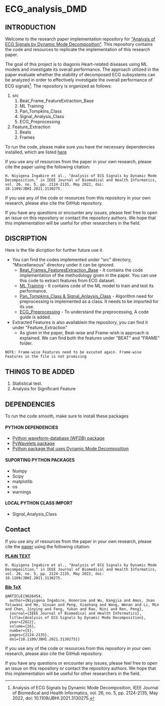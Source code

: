 # ECG_analysis_DMD

## **INTRODUCTION**

Welcome to the research paper implementation repository for ["Analysis of ECG Signals by Dynamic Mode Decomposition"](https://ieeexplore.ieee.org/abstract/document/9626454). This repository contains the code and resources to replicate the implementation of this research paper.

The goal of this project is to diagonis Heart-related diseases using ML models and investigate its overall performance. The approach utilized in the paper evaluate whether the stability of decomposed ECG subsystems can be analyzed in order to effectively investigate the overall performance of ECG signals[^1]. The repository is organized as follows:
1. src
    1. Beat_Frame_FeatureExtraction_Base
    2. ML Training
    3. Pan_Tompkins_Class
    4. Signal_Analysis_Class
    5. ECG_Preprocessing
2. Feature_Extraction
    1. Beats
    2. Frames

To run the code, please make sure you have the necessary dependencies installed, which are listed [here](#DEPENDENCIES)

If you use any of resources from the paper in your own research, please cite the paper using the following citation:

```
H. Niyigena Ingabire et al., "Analysis of ECG Signals by Dynamic Mode Decomposition," in IEEE Journal of Biomedical and Health Informatics, vol. 26, no. 5, pp. 2124-2135, May 2022, doi: 10.1109/JBHI.2021.3130275.
```
    

If you use any of the code or resources from this repository in your own research, please also cite the GitHub repository.


If you have any questions or encounter any issues, please feel free to open an issue on this repository or contact the repository authors. We hope that this implementation will be useful for other researchers in the field.

## **DISCRIPTION**

Here is the file dicription for further future use it.

- You can find the codes implemented under "src" directory, "Miscellaneous" directory under it can be ignored.
    - <u>Beat_Frames_FeaturesExtraction_Base</u> - It contains the code implementation of the  methodology given in the paper. You can use this code to extract features from ECG dataset.
    - <u>ML Training</u> - It contains code of the ML model to train and test its performance.
    - <u>Pan_Tompkins_Class & Signal_Anlaysis_Class</u> - Algorithm need for preprocessing is implemented as a class. It needs to be imported for its use.
    - <u>ECG_Preprocessing</u> - To understand the preprocessing, A code guide is added.
- Extracted Features is also availablein the repository, you can find it under "Feature_Extraction"
    - As given in the paper, Beat-wise and Frame-wish is approach is explained. We can find both the features under "BEAT" and "FRAME" folder.
    
`NOTE: Frame-wise Features need to be excuted again. Frame-wise Features in the file is not promising`

## **THINGS TO BE ADDED**
1. Statistical test.
2. Analysis for Significant Feature 
## **DEPENDENCIES**

To run the code smooth, make sure to install these packages

#### **PYTHON DEPENDENCIES**


- [Python waveform-database (WFDB) package](https://wfdb.readthedocs.io/en/latest/)
- [PyWavelets package](https://pywavelets.readthedocs.io/en/latest/)
- [Python package that uses Dynamic Mode Decomposition](https://mathlab.github.io/PyDMD/)

#### **SUPORTING PYTHON PACKAGES**

- Numpy
- Scipy
- matplotlib
- os
- warnings

#### **LOCAL PYTHON CLASS IMPORT**

- Signal_Analysis_Class

## **Contact**

If you use any of resources from the paper in your own research, please cite the [paper](https://ieeexplore.ieee.org/abstract/document/9626454) using the following citation:

**<u>PLAIN TEXT</u>**
```
H. Niyigena Ingabire et al., "Analysis of ECG Signals by Dynamic Mode Decomposition," in IEEE Journal of Biomedical and Health Informatics, vol. 26, no. 5, pp. 2124-2135, May 2022, doi: 10.1109/JBHI.2021.3130275.
```

**<u>Bib TeX</u>**

```
@ARTICLE{9626454,
  author={Niyigena Ingabire, Honorine and Wu, Kangjia and Amos, Joan Toluwani and He, Sixuan and Peng, Xiaohang and Wang, Wenan and Li, Min and Chen, Jinying and Feng, Yukun and Rao, Nini and Ren, Peng},
  journal={IEEE Journal of Biomedical and Health Informatics}, 
  title={Analysis of ECG Signals by Dynamic Mode Decomposition}, 
  year={2022},
  volume={26},
  number={5},
  pages={2124-2135},
  doi={10.1109/JBHI.2021.3130275}}

```
    

If you use any of the code or resources from this repository in your own research, please also cite the GitHub repository.


If you have any questions or encounter any issues, please feel free to open an issue on this repository or contact the repository authors. We hope that this implementation will be useful for other researchers in the field.

[^1]: Analysis of ECG Signals by Dynamic Mode Decomposition, IEEE Journal of Biomedical and Health Informatics, vol. 26, no. 5, pp. 2124-2135, May 2022, doi: 10.1109/JBHI.2021.3130275.